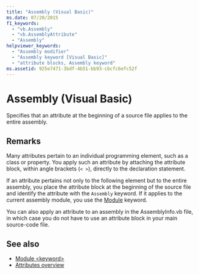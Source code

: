 ```yaml
---
title: "Assembly (Visual Basic)"
ms.date: 07/20/2015
f1_keywords: 
  - "vb.Assembly"
  - "vb.AssemblyAttribute"
  - "Assembly"
helpviewer_keywords: 
  - "Assembly modifier"
  - "Assembly keyword [Visual Basic]"
  - "attribute blocks, Assembly keyword"
ms.assetid: 925e7471-3bdf-4b51-bb93-cbcfc6efc52f
---
```

# Assembly (Visual Basic)
Specifies that an attribute at the beginning of a source file applies to the entire assembly.  
  
## Remarks  
 Many attributes pertain to an individual programming element, such as a class or property. You apply such an attribute by attaching the attribute block, within angle brackets (`< >`), directly to the declaration statement.  
  
 If an attribute pertains not only to the following element but to the entire assembly, you place the attribute block at the beginning of the source file and identify the attribute with the `Assembly` keyword. If it applies to the current assembly module, you use the [Module](../../../visual-basic/language-reference/modifiers/module-keyword.md) keyword.  
  
 You can also apply an attribute to an assembly in the AssemblyInfo.vb file, in which case you do not have to use an attribute block in your main source-code file.  
  
## See also
- [Module \<keyword>](../../../visual-basic/language-reference/modifiers/module-keyword.md)
- [Attributes overview](../../../visual-basic/programming-guide/concepts/attributes/index.md)

